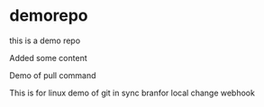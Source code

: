 # demorepo
this is a demo repo

Added some content

Demo of pull command

This is for linux demo of git
in sync branfor local change
 webhook
